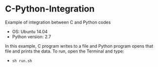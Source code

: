 # C-Python-Integration
Example of integration between C and Python codes

* OS: Ubuntu 14.04
* Python version: 2.7

In this example, C program writes to a file and Python program opens that file and prints the data.
To run, open the Terminal and type:
* `sh run.sh`
